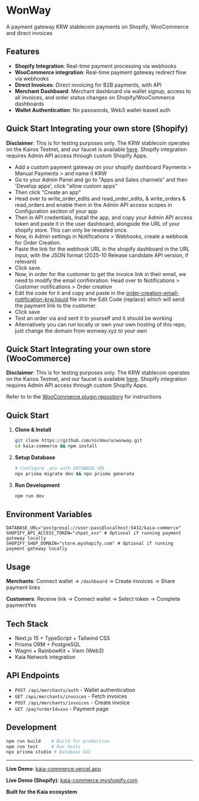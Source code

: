 # WonWay 

A payment gateway KRW stablecoin payments on Shopify, WooCommerce and direct invoices

## Features

- **Shopify Integration**: Real-time payment processing via webhooks
- **WooCommerce integration**: Real-time payment gateway redirect flow via webhooks
- **Direct Invoices**: Direct invoicing for B2B payments, with API
- **Merchant Dashboard**: Merchant dashboard via wallet signup, access to all invoices, and order status changes on Shopify/WooCommerce dashboards
- **Wallet Authentication**: No passwords, Web3 wallet-based auth


## Quick Start Integrating your own store (Shopify)

**Disclaimer**: This is for testing purposes only. The KRW stablecoin operates on the Kairos Testnet, and our faucet is available [here](https://wonway.xyz/faucet). Shopify integration requires Admin API access through custom Shopify Apps.


- Add a custom payment gateway on your shopify dashboard Payments > Manual Payments > and name it KRW
- Go to your Admin Panel and go to "Apps and Sales channels" and then 'Develop apps', click "allow custom apps"
- Then click "Create an app"
- Head over to write_order_edits and read_order_edits, & write_orders & read_orders and enable them in the Admin API access scopes in Configuration section of your app
- Then in API credentials, Install the app, and copy your Admin API access token and paste it in the user dashboard, alongside the URL of your shopify store. This can only be revealed once.
- Now, in Admin settings in Notifications > Webhooks, create a webhook for Order Creation.
- Paste the link for the webhook URL in the shopify dashboard in the URL input, with the JSON format (2025-10 Release candidate API version, if relevant)
- Click save.
- Now, in order for the customer to get the invoice link in their email, we need to modify the email confimration. Head over to Notifications > Customer notifications > Order creation
- Edit the code for it and copy and paste in the [order-creation-email-notification-krw.liquid](https://github.com/wongateway/wongateway/blob/main/src/lib/order-creation-email-notification-krw.liquid) file into the Edit Code (replace) which will send the payment link to the customer.
- Click save
- Test an order via [](https://github.com/)and sent it to yourself and it should be working 
- Alternatively you can run locally or own your own hosting of this repo, just change the domain from wonway.xyz to your own


## Quick Start Integrating your own store (WooCommerce)

**Disclaimer**: This is for testing purposes only. The KRW stablecoin operates on the Kairos Testnet, and our faucet is available [here](https://wonway.xyz/faucet). Shopify integration requires Admin API access through custom Shopify Apps.

Refer to to the [WooCommerce plugin repository](https://kaia-commerce.vercel.app) for instructions

## Quick Start

1. **Clone & Install**
   ```bash
   git clone https://github.com/nickmura/wonway.git
   cd kaia-commerce && npm install
   ```

2. **Setup Database**
   ```bash
   # Configure .env with DATABASE_URL
   npx prisma migrate dev && npx prisma generate
   ```

3. **Run Development**
   ```bash
   npm run dev
   ```

## Environment Variables

```env
DATABASE_URL="postgresql://user:pass@localhost:5432/kaia-commerce"
SHOPIFY_API_ACCESS_TOKEN="shpat_xxx" # Optional if running payment gateway locally
SHOPIFY_SHOP_DOMAIN="store.myshopify.com" # Optional if running payment gateway locally
```

## Usage

**Merchants**: Connect wallet → `/dashboard` → Create invoices → Share payment links

**Customers**: Receive link → Connect wallet → Select token → Complete paymentYes

## Tech Stack

- Next.js 15 + TypeScript + Tailwind CSS
- Prisma ORM + PostgreSQL  
- Wagmi + RainbowKit + Viem (Web3)
- Kaia Network integration

## API Endpoints

- `POST /api/merchants/auth` - Wallet authentication
- `GET /api/merchants/invoices` - Fetch invoices
- `POST /api/merchants/invoices` - Create invoice
- `GET /pay?orderId=xxx` - Payment page

## Development

```bash
npm run build    # Build for production
npm run test     # Run tests
npx prisma studio # Database GUI
```

---

**Live Demo**: [kaia-commerce.vercel.app](https://kaia-commerce.vercel.app)

**Live Demo (Shopify)**: [kaia-commerce.myshopify.com](https://kaia-commerce.myshopify.com)




**Built for the Kaia ecosystem**
